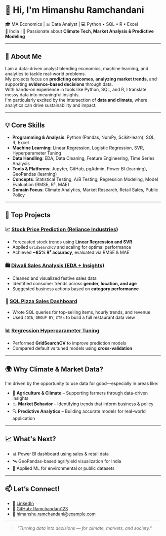 # 👋 Hi, I'm Himanshu Ramchandani

🎓 MA Economics | 📊 Data Analyst | 💻 Python • SQL • R • Excel  
📍 India | 🌱 Passionate about **Climate Tech, Market Analysis & Predictive Modeling**

---

## 🚀 About Me

I am a data-driven analyst blending economics, machine learning, and analytics to tackle real-world problems.  
My projects focus on **predicting outcomes**, **analyzing market trends**, and supporting **evidence-based decisions** through data.  
With hands-on experience in tools like Python, SQL, and R, I translate messy data into meaningful insights.  
I'm particularly excited by the intersection of **data and climate**, where analytics can drive sustainability and impact.

---

## 💡 Core Skills

- **Programming & Analysis**: Python (Pandas, NumPy, Scikit-learn), SQL, R, Excel  
- **Machine Learning**: Linear Regression, Logistic Regression, SVR, Hyperparameter Tuning  
- **Data Handling**: EDA, Data Cleaning, Feature Engineering, Time Series Analysis  
- **Tools & Platforms**: Jupyter, GitHub, pgAdmin, Power BI (learning), GeoPandas (learning)  
- **Concepts**: Statistical Testing, A/B Testing, Regression Modeling, Model Evaluation (RMSE, R², MAE)  
- **Domain Focus**: Climate Analytics, Market Research, Retail Sales, Public Policy

---

## 📂 Top Projects

### 📈 [Stock Price Prediction (Reliance Industries)](https://github.com/Ramchandani123/House-Price-Prediction)
- Forecasted stock trends using **Linear Regression and SVR**
- Applied `GridSearchCV` and scaling for optimal performance
- Achieved **~85% R² accuracy**, evaluated via RMSE & MAE

### 🛍️ [Diwali Sales Analysis (EDA + Insights)](https://github.com/Ramchandani123/Diwali-Sales-Analysis)
- Cleaned and visualized festive sales data
- Identified consumer trends across **gender, location, and age**
- Suggested business actions based on **category performance**

### 🍕 [SQL Pizza Sales Dashboard](https://github.com/Ramchandani123/SQL-Pizza-Sales)
- Wrote SQL queries for top-selling items, hourly trends, and revenue
- Used `JOIN`, `GROUP BY`, `CTEs` to build a full restaurant data view

### 📊 [Regression Hyperparameter Tuning](https://github.com/Ramchandani123/Regression-Hyperparameter-tuning)
- Performed **GridSearchCV** to improve prediction models
- Compared default vs tuned models using **cross-validation**

---

## 🌍 Why Climate & Market Data?

I'm driven by the opportunity to use data for good—especially in areas like:
- 🌾 **Agriculture & Climate** – Supporting farmers through data-driven insights  
- 📉 **Market Behavior** – Identifying trends that inform business & policy  
- 🔍 **Predictive Analytics** – Building accurate models for real-world application

---

## 📈 What's Next?

- 📊 Power BI dashboard using sales & retail data
- 🛰️ GeoPandas-based agri/yield visualization for India
- 🌱 Applied ML for environmental or public datasets

---

## 📫 Let’s Connect!

- 🔗 [LinkedIn](https://www.linkedin.com/in/YOUR-LINKEDIN-HANDLE)
- 💼 [GitHub: Ramchandani123](https://github.com/Ramchandani123)
- 📧 himanshu.ramchandani@example.com

---

> _“Turning data into decisions — for climate, markets, and society.”_
